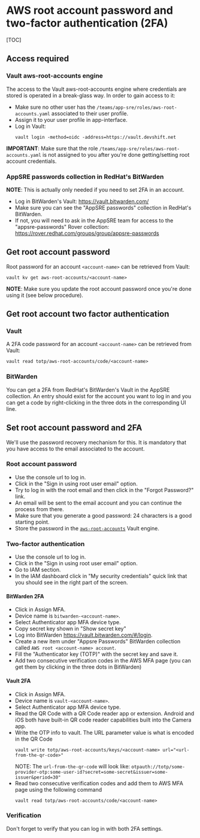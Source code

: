 # AWS root account password and two-factor authentication (2FA)

[TOC]

## Access required

### Vault aws-root-accounts engine

The access to the Vault aws-root-accounts engine where credentials are stored is operated in a break-glass way. In order to gain access to it:

* Make sure no other user has the `/teams/app-sre/roles/aws-root-accounts.yaml` associated to their user profile.
* Assign it to your user profile in app-interface.
* Log in Vault:
    ```
    vault login -method=oidc -address=https://vault.devshift.net
    ```

**IMPORTANT**: Make sure that the role `/teams/app-sre/roles/aws-root-accounts.yaml` is not assigned to you after you're done getting/setting root account credentials.

### AppSRE passwords collection in RedHat's BitWarden

**NOTE**: This is actually only needed if you need to set 2FA in an account.

* Log in BitWarden's Vault: https://vault.bitwarden.com/
* Make sure you can see the "AppSRE passwords" collection in RedHat's BitWarden.
* If not, you will need to ask in the AppSRE team for access to the "appsre-passwords" Rover collection: https://rover.redhat.com/groups/group/appsre-passwords

## Get root account password

Root password for an account `<account-name>` can be retrieved from Vault:

```
vault kv get aws-root-accounts/<account-name>
```

**NOTE**: Make sure you update the root account password once you're done using it (see below procedure).

## Get root account two factor authentication

### Vault

A 2FA code password for an account `<account-name>` can be retrieved from Vault:

```
vault read totp/aws-root-accounts/code/<account-name>
```

### BitWarden

You can get a 2FA from RedHat's BitWarden's Vault in the AppSRE collection. An entry should exist for the account you want to log in and you can get a code by right-clicking in the three dots in the corresponding UI line.

## Set root account password and 2FA

We'll use the password recovery mechanism for this. It is mandatory that you have access to the email associated to the account.

### Root account password

* Use the console url to log in.
* Click in the "Sign in using root user email" option.
* Try to log in with the root email and then click in the "Forgot Password?" link.
* An email will be sent to the email account and you can continue the process from there.
* Make sure that you generate a good password: 24 characters is a good starting point.
* Store the password in the [`aws-root-accounts`](https://vault.devshift.net/ui/vault/secrets/aws-root-accounts/list) Vault engine.

### Two-factor authentication

* Use the console url to log in.
* Click in the "Sign in using root user email" option.
* Go to IAM section.
* In the IAM dashboard click in "My security credentials" quick link that you should see in the right part of the screen.

#### BitWarden 2FA

* Click in Assign MFA.
* Device name is `bitwarden-<account-name>`.
* Select Authenticator app MFA device type.
* Copy secret key shown in "Show secret key"
* Log into BitWarden https://vault.bitwarden.com/#/login.
* Create a new item under "Appsre Passwords" BitWarden collection called `AWS root <account-name> account`.
* Fill the "Authenticator key (TOTP)" with the secret key and save it.
* Add two consecutive verification codes in the AWS MFA page (you can get them by clicking in the three dots in BitWarden)

#### Vault 2FA

* Click in Assign MFA.
* Device name is `vault-<account-name>`.
* Select Authenticator app MFA device type.
* Read the QR Code with a QR Code reader app or extension. Android and iOS both have built-in QR code reader capabilities built into the Camera app.
* Write the OTP info to vault. The URL parameter value is what is encoded in the QR Code
    ```
    vault write totp/aws-root-accounts/keys/<account-name> url="<url-from-the-qr-code>"
    ```
  NOTE: The `url-from-the-qr-code` will look like: `otpauth://totp/some-provider-otp:some-user-id?secret=some-secret&issuer=some-issuer&period=30"`
* Read two consecutive verification codes and add them to AWS MFA page using the following command
    ```
    vault read totp/aws-root-accounts/code/<account-name>
    ```
### Verification

Don't forget to verify that you can log in with both 2FA settings.
